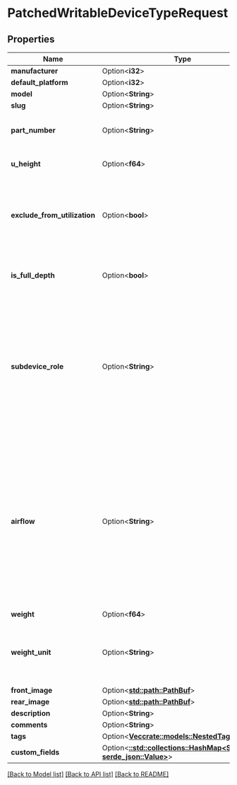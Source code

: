 # PatchedWritableDeviceTypeRequest

## Properties

Name | Type | Description | Notes
------------ | ------------- | ------------- | -------------
**manufacturer** | Option<**i32**> |  | [optional]
**default_platform** | Option<**i32**> |  | [optional]
**model** | Option<**String**> |  | [optional]
**slug** | Option<**String**> |  | [optional]
**part_number** | Option<**String**> | Discrete part number (optional) | [optional]
**u_height** | Option<**f64**> |  | [optional][default to 1.0]
**exclude_from_utilization** | Option<**bool**> | Devices of this type are excluded when calculating rack utilization. | [optional]
**is_full_depth** | Option<**bool**> | Device consumes both front and rear rack faces. | [optional]
**subdevice_role** | Option<**String**> | Parent devices house child devices in device bays. Leave blank if this device type is neither a parent nor a child.  * `parent` - Parent * `child` - Child | [optional]
**airflow** | Option<**String**> | * `front-to-rear` - Front to rear * `rear-to-front` - Rear to front * `left-to-right` - Left to right * `right-to-left` - Right to left * `side-to-rear` - Side to rear * `passive` - Passive * `mixed` - Mixed | [optional]
**weight** | Option<**f64**> |  | [optional]
**weight_unit** | Option<**String**> | * `kg` - Kilograms * `g` - Grams * `lb` - Pounds * `oz` - Ounces | [optional]
**front_image** | Option<[**std::path::PathBuf**](std::path::PathBuf.md)> |  | [optional]
**rear_image** | Option<[**std::path::PathBuf**](std::path::PathBuf.md)> |  | [optional]
**description** | Option<**String**> |  | [optional]
**comments** | Option<**String**> |  | [optional]
**tags** | Option<[**Vec<crate::models::NestedTagRequest>**](NestedTagRequest.md)> |  | [optional]
**custom_fields** | Option<[**::std::collections::HashMap<String, serde_json::Value>**](serde_json::Value.md)> |  | [optional]

[[Back to Model list]](../README.md#documentation-for-models) [[Back to API list]](../README.md#documentation-for-api-endpoints) [[Back to README]](../README.md)


